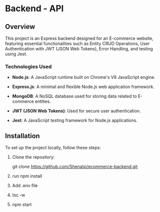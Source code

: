 # Backend - API

## Overview

This project is an Express backend designed for an E-commerce website, featuring essential functionalities such as Entity CRUD Operations, User Authentication with JWT (JSON Web Tokens), Error Handling, and testing using Jest.

### Technologies Used

- **Node.js**: A JavaScript runtime built on Chrome's V8 JavaScript engine.

- **Express.js**: A minimal and flexible Node.js web application framework.

- **MongoDB**: A NoSQL database used for storing data related to E-commerce entities.

- **JWT (JSON Web Tokens)**: Used for secure user authentication.

- **Jest**: A JavaScript testing framework for Node.js applications.

## Installation

To set up the project locally, follow these steps:

1. Clone the repository:
  
   git clone https://github.com/Shenalsj/ecommerce-backend.git

2. run npm install

3. Add .env file 

4. tsc -w

5. npm start

